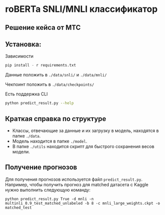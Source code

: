 # roBERTa SNLI/MNLI классификатор

## Решение кейса от МТС

## Установка:

Зависимости

```python
pip install - r requirements.txt
```

Данные положить в ``./data/snli/`` и ``./data/mnli/``

Чекпоинт положить в ``./data/checkpoints/``

Есть поддержка CLI

```bash
python predict_result.py --help
```

## Краткая справка по структуре

- Классы, отвечающие за данные и их загрузку в модель, находятся в папке ``./data``.
- Модель находится в папке ``./model``.
- В папке ``./utils`` находится скрипт для быстрого сохранения весов модели.

## Получение прогнозов

Для получения прогнозов используется файл ``predict_result.py``. Например, чтобы получить прогноз для matched датасета с
Kaggle нужно выполнить следующую команду:

```
python predict_result.py True -d mnli -n multinli_0.9_test_matched_unlabeled -b 8 -c mnli_large_weights.ckpt -o matched_test
```
